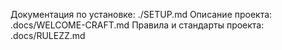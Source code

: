 Документация по установке: ./SETUP.md
Описание проекта: .docs/WELCOME-CRAFT.md
Правила и стандарты проекта: .docs/RULEZZ.md
